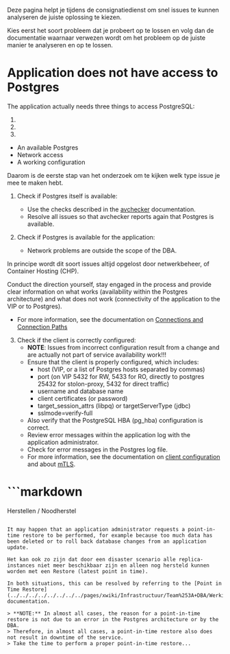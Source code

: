 Deze pagina helpt je tijdens de consignatiedienst om snel issues te kunnen analyseren de juiste oplossing te kiezen.

Kies eerst het soort probleem dat je probeert op te lossen en volg dan de documentatie waarnaar verwezen wordt om het probleem op de juiste manier te analyseren en op te lossen.

# Application does not have access to Postgres

The application actually needs three things to access PostgreSQL:

1. 
2. 
3.

- An available Postgres
- Network access
- A working configuration

Daarom is de eerste stap van het onderzoek om te kijken welk type issue je mee te maken hebt.

1. Check if Postgres itself is available:  
   - Use the checks described in the [avchecker](../../../../../../../../pages/xwiki/Infrastructuur/Team%253A+DBA/Werkinstrukties/Postgres/Bouwsteen/AV+checker/WebHome.html) documentation.  
   - Resolve all issues so that avchecker reports again that Postgres is available.

2. Check if Postgres is available for the application:  
   - Network problems are outside the scope of the DBA.

In principe wordt dit soort issues altijd opgelost door netwerkbeheer, of Container Hosting (CHP).

Conduct the direction yourself, stay engaged in the process and provide clear information on what works (availability within the Postgres architecture) and what does not work (connectivity of the application to the VIP or to Postgres).

- For more information, see the documentation on [Connections and Connection Paths](../../../../../../../../pages/xwiki/Infrastructuur/Team%253A+DBA/Werkinstrukties/Postgres/Bouwsteen/Connecties+en+connectiepaden/WebHome.html)
3. Check if the client is correctly configured:
   - **NOTE**: Issues from incorrect configuration result from a change and are actually not part of service availability work!!!
   - Ensure that the client is properly configured, which includes:
     - host (VIP, or a list of Postgres hosts separated by commas)
     - port (on VIP 5432 for RW, 5433 for RO, directly to postgres 25432 for stolon-proxy, 5432 for direct traffic)
     - username and database name
     - client certificates (or password)
     - target\_session\_attrs (libpq) or targetServerType (jdbc)
     - sslmode=verify-full
   - Also verify that the PostgreSQL HBA (pg\_hba) configuration is correct.
   - Review error messages within the application log with the application administrator.
   - Check for error messages in the Postgres log file.
   - For more information, see the documentation on [client configuration](../../../../../../../../pages/xwiki/Infrastructuur/Team%253A+DBA/Werkinstrukties/Postgres/Bouwsteen/Clients/WebHome.html) and about [mTLS](../../../../../../../../pages/xwiki/Infrastructuur/Team%253A+DBA/Werkinstrukties/Postgres/Bouwsteen/mTLS/WebHome.html).

# ```markdown
Herstellen / Noodherstel
```

It may happen that an application administrator requests a point-in-time restore to be performed, for example because too much data has been deleted or to roll back database changes from an application update.

Het kan ook zo zijn dat door een disaster scenario alle replica-instances niet meer beschikbaar zijn en alleen nog hersteld kunnen worden met een Restore (latest point in time).

In both situations, this can be resolved by referring to the [Point in Time Restore](../../../../../../../../pages/xwiki/Infrastructuur/Team%253A+DBA/Werkinstrukties/Postgres/Bouwsteen/Onderhoud/Point+in+time+Restore/WebHome.html) documentation.

> **NOTE:** In almost all cases, the reason for a point-in-time restore is not due to an error in the Postgres architecture or by the DBA.  
> Therefore, in almost all cases, a point-in-time restore also does not result in downtime of the service.  
> Take the time to perform a proper point-in-time restore...

